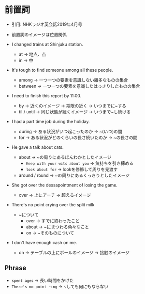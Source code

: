 # 前置詞
- 引用: NHKラジオ英会話2019年4月号
- 前置詞のイメージは位置関係

- I changed trains at Shinjuku station.
  - at -> 地点、点
  - in -> 中

- It's tough to find someone among all these people.
  - among -> 一つ一つの要素を意識しない雑多なものの集合
  - between -> 一つ一つの要素を意識したはっきりしたものの集合

- I need to finish this report by 11:00.
  - by -> 近くのイメージ -> 期限の近く -> いつまでに~する
  - til / until -> 同じ状態が続くイメージ -> いつまで~し続ける

- I had a part time job during the holiday.
  - during -> ある状況がいつ起こったのか -> ~(いつ)の間
  - for -> ある状況がどのくらいの長さ続いたのか -> ~の長さの間

- He gave a talk about cats.
  - about -> ~の周りにあるほんわかとしたイメージ
    - `Keep with your wits about you` -> 気持ちを引き締める
    - `look about for` -> lookを修飾して周りを見渡す
  - around / round -> ~の周りにあるくっきりとしたイメージ

- She got over the dessapointment of losing the game.
  - over -> 上にアーチ -> 超えるイメージ

- There's no point crying over the split milk
  - ~について
    - over -> すでに終わったこと
    - about -> ~にまつわる色々なこと
    - on -> ~そのものについて

- I don't have enough cash on me.
  - on -> テーブルの上にボールのイメージ -> 接触のイメージ

## Phrase
- `spent ages` -> 長い時間をかけた
- `There's no point ~ing` -> ~しても何にもならない

